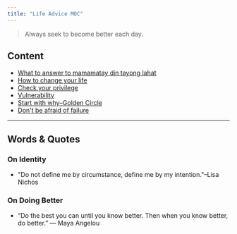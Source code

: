 ```yaml
---
title: "Life Advice MOC"
---
```


> Always seek to become better each day.

## Content
- [What to answer to mamamatay din tayong lahat](notes/perdev/life-advice/mamamatay.md)
- [How to change your life](notes/perdev/life-advice/change-life.md)
- [Check your privilege](notes/perdev/life-advice/privilege.md)
- [Vulnerability](notes/perdev/life-advice/vulnerability.md)
- [Start with why–Golden Circle](notes/perdev/life-advice/start-with-why.md)
- [Don't be afraid of failure](notes/perdev/life-advice/afraid-failure.md)

---
## Words & Quotes
### On Identity
- "Do not define me by circumstance, define me by my intention."–Lisa Nichos

### On Doing Better
- “Do the best you can until you know better. Then when you know better, do better.” ― Maya Angelou

